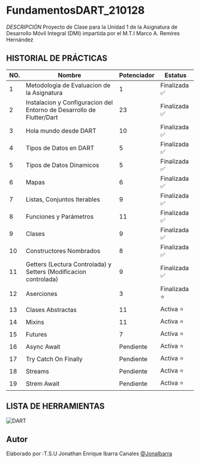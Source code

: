 # FundamentosDART_210128


*DESCRIPCIÓN*
Proyecto de Clase para la Unidad 1 de la Asignatura de Desarrollo Móvil Integral (DMI) impartida por el M.T.I Marco A. Remires Hernández

## HISTORIAL DE PRÁCTICAS

|NO. |Nombre| Potenciador| Estatus|
|--|--|--|--|
|1|Metodologia de Evaluacion de la Asignatura |1| Finalizada ✅|
|2|Instalacion y Configuracion del Entorno de Desarrollo de Flutter/Dart|23|Finalizada ✅|
|3|Hola mundo desde DART|10|Finalizada ✅|
|4|Tipos de Datos en DART|5|Finalizada ✅|
|5|Tipos de Datos Dinamicos|5|Finalizada ✅|
|6|Mapas|6|Finalizada ✅|
|7|Listas, Conjuntos Iterables|9|Finalizada ✅|
|8|Funciones y Parámetros|11|Finalizada ✅|
|9|Clases|9|Finalizada ✅|
|10|Constructores Nombrados|8|Finalizada ✅ |
|11|Getters (Lectura Controlada) y Setters (Modificacion controlada)|9| Finalizada ✅|
|12|Aserciones|3| Finalizada ⭐|
|13|Clases Abstractas|11| Activa ⭐|
|14|Mixins|11| Activa ⭐|
|15|Futures|7| Activa ⭐|
|16|Async Await|Pendiente| Activa ⭐|
|17|Try Catch On Finally|Pendiente| Activa ⭐|
|18|Streams|Pendiente| Activa ⭐|
|19|Strem Await|Pendiente| Activa ⭐|

## LISTA DE HERRAMIENTAS
![DART](https://img.shields.io/badge/Dart-0175C2?style=for-the-badge&logo=dart&logoColor=white)


## Autor
Elaborado por :T.S.U Jonathan Enrique Ibarra Canales [@JonaIbarra]()
